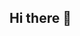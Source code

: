 ## Hi there 👋

<!--
**cmaeso/cmaeso** is a ✨ _special_ ✨ repository because its `README.md` (this file) appears on your GitHub profile.

Here are some ideas to get you started:

- 🔭 I’m currently working on ...
- 🌱 I’m currently learning ...
- 👯 I’m looking to collaborate on ...
- 🤔 I’m looking for help with ...
- 💬 Ask me about ...
# 👋 ¡Hola! Soy Carmen Maeso

🎓 Estudiante del Grado en Inteligencia Artificial  
💡 Apasionada por la visión por computador, el aprendizaje automático y los algoritmos de optimización.  
🔬 En constante aprendizaje, con muchas ganas de colaborar en proyectos reales con machine learning.  
📍 España |

---

## 🧠 Tecnologías y áreas de interés

- 🧑‍💻 Python, Jupyter, Scikit-learn, TensorFlow, PyTorch, Numpy, OpenCV
- 🤖 Machine Learning · Deep Learning · Optimización
- 👁️ Visión Artificial · PLN (Procesamiento de Lenguaje Natural)
- 🛠️ Git, GitHub, Linux, VS Code

---

## 📌 Repositorios destacados

- 🔍 [grado-ia](https://github.com/cmaeso/grado-ia): Material académico del grado en IA

---

## 🌐 Contacto
# 👋 ¡Hola! Soy Carmen Maeso

🎓 Estudiante del Grado en Inteligencia Artificial  
💡 Apasionada por la visión por computador, el aprendizaje automático y los algoritmos de optimización.  
🔬 En constante aprendizaje, con muchas ganas de colaborar en proyectos reales con machine learning.  |
📍 España 

---

## 🧠 Tecnologías y áreas de interés

- 🧑‍💻 Python, Jupyter, Scikit-learn, TensorFlow, PyTorch, Numpy, OpenCV
- 🤖 Machine Learning · Deep Learning · Optimización
- 👁️ Visión Artificial · PLN (Procesamiento de Lenguaje Natural)
- 🛠️ Git, GitHub, Linux, VS Code

---

## 📌 Repositorios destacados

- 🔍 [grado-ia](https://github.com/cmaeso/grado-ia): Material académico del grado en IA

---

## 🌐 Contacto

[![LinkedIn](https://www.linkedin.com/in/carmen-maeso-soler-27b763164/)]
✉️ cmaeso.ai@gmail.com

[![LinkedIn](https://img.shields.io/badge/LinkedIn-cmaeso-blue?style=flat&logo)]()
- 📫 How to reach me: ...
- 😄 Pronouns: ...
- ⚡ Fun fact: ...
-->
